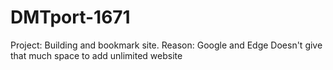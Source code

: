 # DMTport-1671
Project: Building and bookmark site. Reason: Google and Edge Doesn't give that much space to add unlimited website
